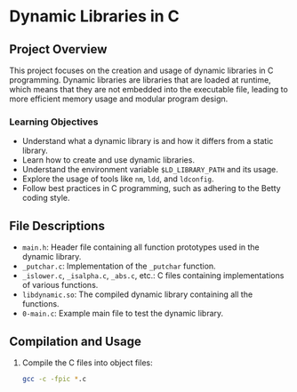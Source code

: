 # Dynamic Libraries in C

## Project Overview

This project focuses on the creation and usage of dynamic libraries in C programming. Dynamic libraries are libraries that are loaded at runtime, which means that they are not embedded into the executable file, leading to more efficient memory usage and modular program design.

### Learning Objectives

- Understand what a dynamic library is and how it differs from a static library.
- Learn how to create and use dynamic libraries.
- Understand the environment variable `$LD_LIBRARY_PATH` and its usage.
- Explore the usage of tools like `nm`, `ldd`, and `ldconfig`.
- Follow best practices in C programming, such as adhering to the Betty coding style.

## File Descriptions

- `main.h`: Header file containing all function prototypes used in the dynamic library.
- `_putchar.c`: Implementation of the `_putchar` function.
- `_islower.c`, `_isalpha.c`, `_abs.c`, etc.: C files containing implementations of various functions.
- `libdynamic.so`: The compiled dynamic library containing all the functions.
- `0-main.c`: Example main file to test the dynamic library.

## Compilation and Usage

1. Compile the C files into object files:
   ```bash
   gcc -c -fpic *.c
